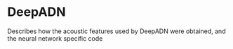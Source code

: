 # DeepADN
Describes how the acoustic features used by DeepADN were obtained, and the neural network specific code
